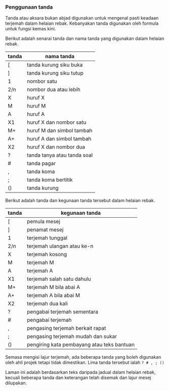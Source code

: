 ---
---

### Penggunaan tanda

Tanda atau aksara bukan abjad digunakan untuk mengenal
pasti keadaan terjemah dalam helaian rebak. Kebanyakan tanda
digunakan oleh formula untuk fungsi kemas kini.

Berikut adalah senarai tanda dan nama tanda yang digunakan
dalam helaian rebak.

| tanda | nama tanda                  |
| ----- | --------------------------- |
| [     | tanda kurung siku buka      |
| ]     | tanda kurung siku tutup     |
| 1     | nombor satu                 |
| 2/n   | nombor dua atau lebih       |
| X     | huruf X                     |
| M     | huruf M                     |
| A     | huruf A                     |
| X1    | huruf X dan nombor satu     |
| M+    | huruf M dan simbol tambah   |
| A+    | huruf A dan simbol tambah   |
| X2    | huruf X dan nombor dua      |
| ?     | tanda tanya atau tanda soal |
| #     | tanda pagar                 |
| ,     | tanda koma                  |
| ;     | tanda koma bertitik         |
| ()    | tanda kurung                |

Berikut adalah tanda dan kegunaan tanda tersebut dalam
helaian rebak.

| tanda | kegunaan tanda                             |
| ----- | ------------------------------------------ |
| [     | pemula mesej                               |
| ]     | penamat mesej                              |
| 1     | terjemah tunggal                           |
| 2/n   | terjemah ulangan atau ke-n                 |
| X     | terjemah kosong                            |
| M     | terjemah M                                 |
| A     | terjemah A                                 |
| X1    | terjemah salah satu dahulu                 |
| M+    | terjemah M bila abai A                     |
| A+    | terjemah A bila abai M                     |
| X2    | terjemah dua kali                          |
| ?     | pengabai terjemah sementara                |
| #     | pengabai terjemah                          |
| ,     | pengasing terjemah berkait rapat           |
| ;     | pengasing terjemah mudah dan sukar         |
| ()    | pengiring kata pembayang atau teks bantuan |

Semasa mengisi lajur terjemah, ada beberapa tanda yang boleh
digunakan oleh ahli projek tetapi tidak dimestikan. Lima
tanda tersebut ialah `? # , ; ()`

Laman ini adalah berdasarkan teks daripada jadual dalam
helaian rebak, kecuali beberapa tanda dan keterangan telah
disemak dan lajur mesej dilupakan.
